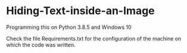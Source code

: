 # Hiding-Text-inside-an-Image

Programming this on Python 3.8.5 and Windows 10

Check the file Requirements.txt for the configuration of the machine on which the code was written.